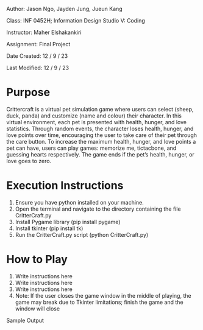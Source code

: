 Author: Jason Ngo, Jayden Jung, Jueun Kang

Class: INF 0452H; Information Design Studio V: Coding

Instructor: Maher Elshakankiri

Assignment: Final Project

Date Created: 12 / 9 / 23

Last Modified: 12 / 9 / 23

# Purpose
Crittercraft is a virtual pet simulation game where users can select (sheep, duck, panda) and customize (name and colour) their character. In this virtual environment, each pet is presented with health, hunger, and love statistics. Through random events, the character loses health, hunger, and love points over time, encouraging the user to take care of their pet through the care button. To increase the maximum health, hunger, and love points a pet can have, users can play games: memorize me, tictacbone, and guessing hearts respectively. The game ends if the pet’s health, hunger, or love goes to zero. 

# Execution Instructions
1.	Ensure you have python installed on your machine.
2.	Open the terminal and navigate to the directory containing the file CritterCraft.py
3.	Install Pygame library (pip install pygame)
4.	Install tkinter (pip install tk)
5.	Run the CritterCraft.py script (python CritterCraft.py)

# How to Play
1.	Write instructions here
2.	Write instructions here
3.	Write instructions here
4.	Note: If the user closes the game window in the middle of playing, the game may break due to Tkinter limitations; finish the game and the window will close

Sample Output


